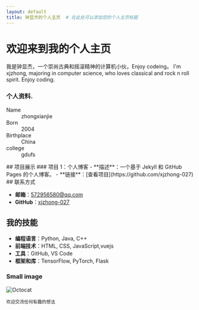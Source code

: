 ```yaml
---
layout: default
title: 钟显杰的个人主页  # 在此处可以添加您的个人主页标题
---
```


# 欢迎来到我的个人主页 

我是钟显杰，一个崇尚古典和摇滚精神的计算机小伙，Enjoy codeing。 
I'm xjzhong,  majoring in computer science, who loves classical and rock n roll spirit. Enjoy coding.

### 个人资料.

<dl>
<dt>Name</dt>
<dd>zhongxianjie</dd>
<dt>Born</dt>
<dd>2004</dd>
<dt>Birthplace</dt>
<dd>China</dd>
<dt>college</dt>
<dd>gdufs</dd>
</dl>
## 项目展示  
### 项目 1：个人博客
- **描述**：一个基于 Jekyll 和 GitHub Pages 的个人博客。
- **链接**：[查看项目](https://github.com/xjzhong-027)
## 联系方式 

- **邮箱**：[572956580@qq.com](mailto:572956580@qq.com)
- **GitHub**：[xjzhong-027](https://github.com/xjzhong-027)
## 我的技能 

- **编程语言**：Python, Java, C++
- **前端技术**：HTML, CSS, JavaScript,vuejs
- **工具**：GitHub, VS Code
- **框架和库**：TensorFlow, PyTorch, Flask

### Small image

![Octocat](https://github.githubassets.com/images/icons/emoji/octocat.png)



```
欢迎交流任何有趣的想法
```
